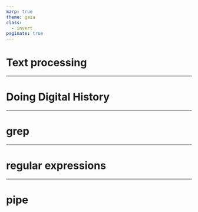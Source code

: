 ```yaml
---
marp: true
theme: gaia
class:
  - invert
paginate: true
---
```

<!-- _class: lead -->
# Text processing
---
# Doing Digital History
---
# grep
---
# regular expressions
---
# pipe
